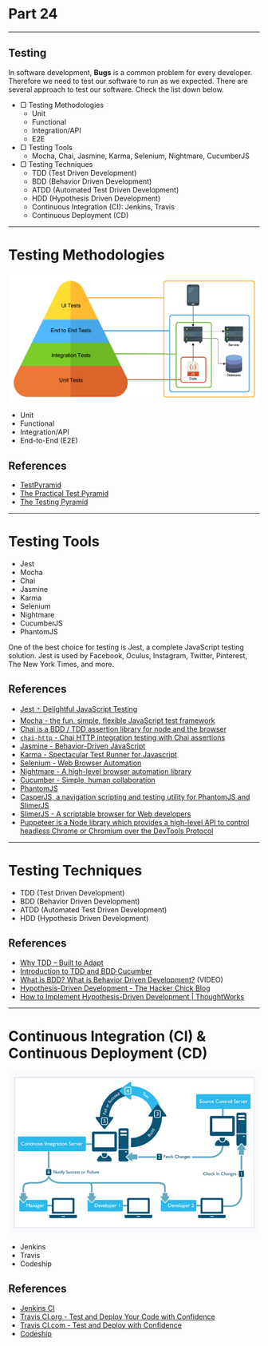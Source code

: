 # Part 24

---

## Testing

In software development, **Bugs** is a common problem for every developer. Therefore we need to test our software to run as we expected. There are several approach to test our software. Check the list down below.

- ▢ Testing Methodologies
  - Unit
  - Functional
  - Integration/API
  - E2E
- ▢ Testing Tools
  - Mocha, Chai, Jasmine, Karma, Selenium, Nightmare, CucumberJS
- ▢ Testing Techniques
  - TDD (Test Driven Development)
  - BDD (Behavior Driven Development)
  - ATDD (Automated Test Driven Development)
  - HDD (Hypothesis Driven Development)
  - Continuous Integration (CI): Jenkins, Travis
  - Continuous Deployment (CD)

---

# Testing Methodologies

![](./assets/test-pyramid.png)

- Unit
- Functional
- Integration/API
- End-to-End (E2E)

## References

- [TestPyramid](https://martinfowler.com/bliki/TestPyramid.html)
- [The Practical Test Pyramid](https://martinfowler.com/articles/practical-test-pyramid.html)
- [The Testing Pyramid](http://www.agilenutshell.com/episodes/41-testing-pyramid)

---

# Testing Tools

- Jest
- Mocha
- Chai
- Jasmine
- Karma
- Selenium
- Nightmare
- CucumberJS
- PhantomJS

One of the best choice for testing is Jest, a complete JavaScript testing solution. Jest is used by Facebook, Oculus, Instagram, Twitter, Pinterest, The New York Times, and more.

## References

- [Jest 🃏 Delightful JavaScript Testing](https://facebook.github.io/jest)
- [Mocha - the fun, simple, flexible JavaScript test framework](https://mochajs.org)
- [Chai is a BDD / TDD assertion library for node and the browser](http://www.chaijs.com)
- [`chai-http` - Chai HTTP integration testing with Chai assertions](https://npm.im/chai-http)
- [Jasmine - Behavior-Driven JavaScript](https://jasmine.github.io)
- [Karma - Spectacular Test Runner for Javascript](https://karma-runner.github.io)
- [Selenium - Web Browser Automation](https://www.seleniumhq.org)
- [Nightmare - A high-level browser automation library](http://www.nightmarejs.org)
- [Cucumber - Simple, human collaboration](https://cucumber.io)
- [PhantomJS](http://phantomjs.org)
- [CasperJS, a navigation scripting and testing utility for PhantomJS and SlimerJS](http://casperjs.org)
- [SlimerJS - A scriptable browser for Web developers](https://slimerjs.org)
- [Puppeteer is a Node library which provides a high-level API to control headless Chrome or Chromium over the DevTools Protocol](https://developers.google.com/web/tools/puppeteer)

---

# Testing Techniques

- TDD (Test Driven Development)
- BDD (Behavior Driven Development)
- ATDD (Automated Test Driven Development)
- HDD (Hypothesis Driven Development)

## References

- [Why TDD – Built to Adapt](https://builttoadapt.io/why-tdd-489fdcdda05e)
- [Introduction to TDD and BDD·Cucumber](https://cucumber.io/blog/2017/05/15/intro-to-bdd-and-tdd)
- [What is BDD? What is Behavior Driven Development?](https://www.youtube.com/watch?v=VS6EEUVZGLE) (VIDEO)
- [Hypothesis-Driven Development - The Hacker Chick Blog](https://hackerchick.com/hypothesis-driven-development)
- [How to Implement Hypothesis-Driven Development | ThoughtWorks](https://www.thoughtworks.com/insights/blog/how-implement-hypothesis-driven-development)

---

# Continuous Integration (CI) & Continuous Deployment (CD)

![](./assets/continuous-integration.png)

- Jenkins
- Travis
- Codeship

## References

- [Jenkins CI](https://jenkins.io)
- [Travis CI.org - Test and Deploy Your Code with Confidence](https://travis-ci.org)
- [Travis CI.com - Test and Deploy with Confidence](https://travis-ci.com)
- [Codeship](https://codeship.com)
